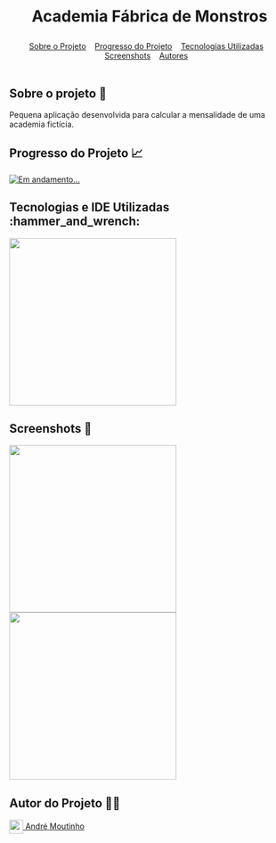 # <p align=center> Academia Fábrica de Monstros </p>

<div id="inicio" align=center>
  <a href="#sobre">Sobre o Projeto</a>&nbsp;&nbsp;&nbsp;
  <a href="#progresso">Progresso do Projeto</a>&nbsp;&nbsp;&nbsp;  
  <a href="#linguagens">Tecnologias Utilizadas</a>&nbsp;&nbsp;&nbsp;
  <a href="#screenshots">Screenshots</a>&nbsp;&nbsp;&nbsp;
  <a href="#autores">Autores</a>&nbsp;&nbsp;&nbsp;  
</div><br>

<h2 id="sobre">Sobre o projeto 🔎</h2>
<p>Pequena aplicação desenvolvida para calcular a mensalidade de uma academia fictícia.</p>

<h2 id="progresso">Progresso do Projeto 📈</h2>

<a href="#" title="STATUS"><img src="https://img.shields.io/badge/STATUS-Concluído-green?style=for-the-badge" alt="Em andamento..."></a>

<h2 id="linguagens">Tecnologias e IDE Utilizadas :hammer_and_wrench:</h2>
 

<div style="display: inline_block">
<!-- LOGOS C# | VISUAL STUDIO -->   
<img align="center" src="https://logodix.com/logo/1803750.png" width="300"/>
  
<h2 id="screenshots">Screenshots 📸</h2>

  <!--<b><i>EM BREVE...</i></b>-->

<img align="center" src="https://i.imgur.com/ylqx52O.png" width="300"/> 
<img align="center" src="https://i.imgur.com/X67tDqy.png" width="300"/> 

<!-- <h2 id="demoprojeto">Instalação <img align="center" src="https://i.imgur.com/EWZi3bs.png" width="35"/></h2>

*1)* Execute o script do banco de dados, para cria-lo (utilize o SGBD MySQL que for de sua preferência).<br>
*2)* Abra o projeto no NetBeans (pode ser utilizado o eclipse, porém este projeto foi construído no NetBeans).<br>
*3)* Configure na classe ModuloConexao.java as credenciais do seu banco de dados.<br>
*4)* Após todos os procedimentos listados acima, é só rodar o projeto. -->
   
<h2 id="autores">Autor do Projeto 👨‍💼</h2>
<a href="https://github.com/AhMoutinho/" title="André Moutinho"><img align="center" src="https://i.imgur.com/VN0Vh9S.png" width="25"/> André Moutinho</a>
